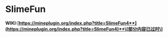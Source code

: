 # SlimeFun

**WIKI:**[**https://mineplugin.org/index.php?title=SlimeFun4**](https://mineplugin.org/index.php?title=SlimeFun4)**\[部分内容已过时\]**

